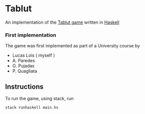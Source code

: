 # Tablut

An implementation of the [Tablut game](https://en.wikipedia.org/wiki/Tafl_games#Tablut) written in [Haskell](http://haskell.org/)

### First implementation

The game was first implemented as part of a University
course by
* Lucas Lois ( myself )
* A. Paredes
* G. Pujadas
* P. Quagliata


## Instructions

To run the game, using stack, run

```
stack runhaskell main.hs
```
